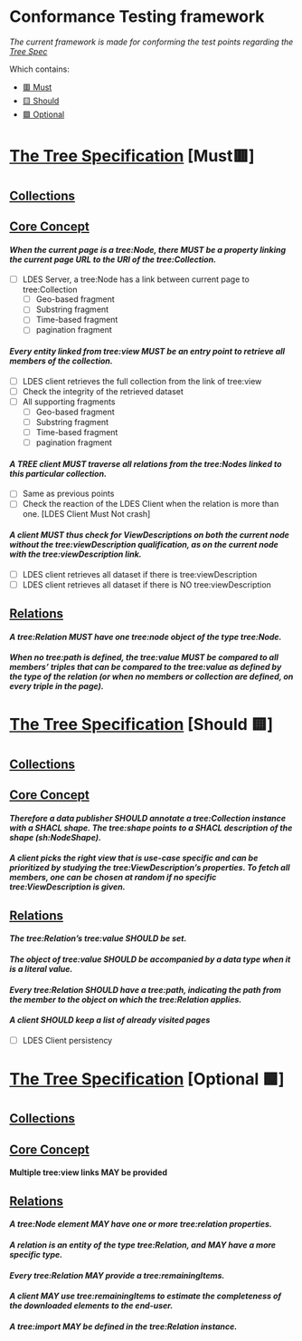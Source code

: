 



# Conformance Testing framework 
*The current framework is made for conforming the test points regarding the [Tree Spec](https://treecg.github.io/specification/)*

Which contains:
 - [🟥 Must](#the-tree-specification-must-) 
 - [🟨 Should](#the-tree-specification-should-)
 - [🟩 Optional](#the-tree-specification-optional-)



# [The Tree Specification](https://treecg.github.io/specification/#introduction) [Must🟥]

## [Collections](https://treecg.github.io/specification/#introduction)
## [Core Concept](https://treecg.github.io/specification/#core-concepts)
#### *When the current page is a tree:Node, there MUST be a property linking the current page URL to the URI of the tree:Collection.*
		    

 - [ ] LDES Server, a tree:Node has a link between current page to tree:Collection
	 - [ ]  Geo-based fragment 
	 - [ ]  Substring fragment
	 - [ ]  Time-based fragment
	 - [ ]  pagination fragment 

####  *Every entity linked from tree:view MUST be an entry point to retrieve all members of the collection.*	

 - [ ] LDES client retrieves the full collection from the link of  tree:view
 - [ ] Check the integrity of the retrieved dataset
 - [ ] All supporting fragments
	 - [ ]  Geo-based fragment 
	 - [ ]  Substring fragment
	 - [ ]  Time-based fragment
	 - [ ]  pagination fragment 

####	*A TREE client MUST traverse all relations from the tree:Nodes linked to this particular collection.*

 - [ ] Same as previous points
 - [ ] Check the reaction of the LDES Client when the relation is more than one. [LDES Client Must Not crash]
 
####	*A client MUST thus check for ViewDescriptions on both the current node without the tree:viewDescription qualification, as on the current node with the tree:viewDescription link.*
	
 - [ ] LDES client retrieves all dataset if there is tree:viewDescription
 - [ ] LDES client retrieves all dataset if there is NO tree:viewDescription

## [Relations](https://treecg.github.io/specification/#relations)
####	*A tree:Relation MUST have one tree:node object of the type tree:Node.*

####	*When no tree:path is defined, the tree:value MUST be compared to all members’ triples that can be compared to the tree:value as defined by the type of the relation (or when no members or collection are defined, on every triple in the page).* 


# [The Tree Specification](https://treecg.github.io/specification/#introduction) [Should 🟨]
##	[Collections](https://treecg.github.io/specification/#introduction)
##	[Core Concept](https://treecg.github.io/specification/#core-concepts)
#### *Therefore a data publisher SHOULD annotate a tree:Collection instance with a SHACL shape. The tree:shape points to a SHACL description of the shape (sh:NodeShape).*
#### *A client picks the right view that is use-case specific and can be prioritized by studying the tree:ViewDescription’s properties. To fetch all members, one can be chosen at random if no specific tree:ViewDescription is given.*
##	[Relations](https://treecg.github.io/specification/#relations)
#### *The tree:Relation’s tree:value SHOULD be set.*
#### *The object of tree:value SHOULD be accompanied by a data type when it is a literal value.*
#### *Every tree:Relation SHOULD have a tree:path, indicating the path from the member to the object on which the tree:Relation applies.*
####	*A client SHOULD keep a list of already visited pages*

 - [ ] LDES Client persistency

# [The Tree Specification](https://treecg.github.io/specification/#introduction) [Optional 🟩]
##	[Collections](https://treecg.github.io/specification/#introduction)
##	[Core Concept](https://treecg.github.io/specification/#core-concepts)
####	Multiple tree:view links MAY be provided
##	[Relations](https://treecg.github.io/specification/#relations)

####  *A tree:Node element MAY have one or more tree:relation properties.*
####	*A relation is an entity of the type tree:Relation, and MAY have a more specific type.*
####	*Every tree:Relation MAY provide a tree:remainingItems.*
####	*A client MAY use tree:remainingItems to estimate the completeness of the downloaded elements to the end-user.*
####	*A tree:import MAY be defined in the tree:Relation instance.*



